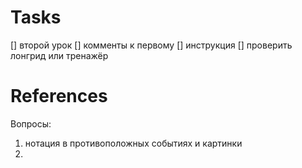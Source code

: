 # Tasks
[] второй урок
[] комменты к первому
[] инструкция
[] проверить лонгрид или тренажёр


# References
Вопросы:
1. нотация в противоположных событиях и картинки
2. 